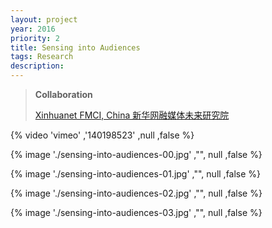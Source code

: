 ```yaml
---
layout: project
year: 2016
priority: 2
title: Sensing into Audiences
tags: Research
description:
---
```


> **Collaboration**
>
> [Xinhuanet FMCI, China 新华网融媒体未来研究院](http://sike.news.cn/hot/fmci/)

{% video 'vimeo' ,'140198523' ,null ,false %}

{% image './sensing-into-audiences-00.jpg' ,"", null ,false %}

{% image './sensing-into-audiences-01.jpg' ,"", null ,false %}

{% image './sensing-into-audiences-02.jpg' ,"", null ,false %}

{% image './sensing-into-audiences-03.jpg' ,"", null ,false %}
